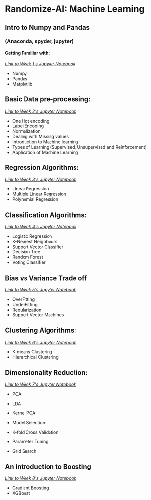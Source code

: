  Randomize-AI: Machine Learning
 ====
## Intro to Numpy and Pandas	
### (Anaconda, spyder, jupyter)
#### Getting Familiar with:
[*Link to Week 1's Jupyter Notebook*](https://github.com/kabirnagpal/SoA-ML-14/blob/master/week%201.ipynb)
* Numpy
* Pandas
* Matplotlib

## Basic Data pre-processing:
[*Link to Week 2's Jupyter Notebook*](https://github.com/kabirnagpal/SoA-ML-14/blob/master/week%202.ipynb)
* One Hot encoding
* Label Encoding
* Normalization
* Dealing with Missing values
* Introduction to Machine learning
* Types of Learning (Supervised, Unsupervised and Reinforcement)
* Application of Machine Learning


## Regression Algorithms:
[*Link to Week 3's Jupyter Notebook*](https://github.com/kabirnagpal/SoA-ML-14/blob/master/week%203.ipynb)
* Linear Regression
* Multiple Linear Regression
* Polynomial Regression


## Classification Algorithms:
[*Link to Week 4's Jupyter Notebook*](https://github.com/kabirnagpal/SoA-ML-14/blob/master/week%204.ipynb)
* Logistic Regression
* K-Nearest Neighbours
* Support Vector Classifier
* Decision Tree
* Random Forest
* Voting Classifier


## Bias vs Variance Trade off
[*Link to Week 5's Jupyter Notebook*](https://github.com/kabirnagpal/SoA-ML-14/blob/master/week%205.ipynb)
* OverFitting
* UnderFitting
* Regularization
* Support Vector Machines


## Clustering Algorithms:
[*Link to Week 6's Jupyter Notebook*](https://github.com/kabirnagpal/SoA-ML-14/blob/master/week%206.ipynb)
* K-means Clustering
* Hierarchical Clustering


## Dimensionality Reduction:
[*Link to Week 7's Jupyter Notebook*](https://github.com/kabirnagpal/SoA-ML-14/blob/master/week%207.ipynb)
* PCA
* LDA
* Kernel PCA

* Model Selection:
* K-fold Cross Validation
* Parameter Tuning 
* Grid Search

## An introduction to Boosting
[*Link to Week 8's Jupyter Notebook*](https://github.com/kabirnagpal/SoA-ML-14/blob/master/week%208.ipynb)
* Gradient Boosting
* XGBoost